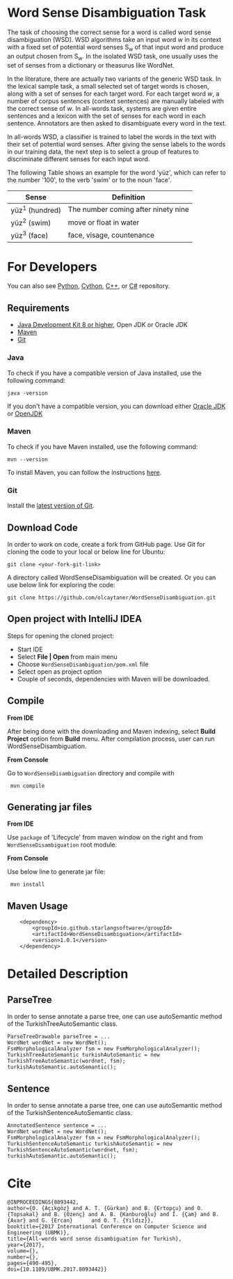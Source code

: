 # Word Sense Disambiguation Task

The task of choosing the correct sense for a word is called word sense disambiguation (WSD). WSD algorithms take an input word *w* in its context with a fixed set of potential word senses S<sub>w</sub> of that input word and produce an output chosen from S<sub>w</sub>. In the isolated WSD task, one usually uses the set of senses from a dictionary or theasurus like WordNet. 

In the literature, there are actually two variants of the generic WSD task. In the lexical sample task, a small selected set of target words is chosen, along with a set of senses for each target word. For each target word *w*, a number of corpus sentences (context sentences) are manually labeled with the correct sense of *w*. In all-words task, systems are given entire sentences and a lexicon with the set of senses for each word in each sentence. Annotators are then asked to disambiguate every word in the text.

In all-words WSD, a classifier is trained to label the words in the text with their set of potential word senses. After giving the sense labels to the words in our training data, the next step is to select a group of features to discriminate different senses for each input word.

The following Table shows an example for the word 'yüz', which can refer to the number '100', to the verb 'swim' or to the noun 'face'.

|Sense|Definition|
|---|---|
|yüz<sup>1</sup> (hundred)|The number coming after ninety nine|
|yüz<sup>2</sup> (swim)|move or float in water|
|yüz<sup>3</sup> (face)|face, visage, countenance|

For Developers
============

You can also see [Python](https://github.com/starlangsoftware/WordSenseDisambiguation-Py), [Cython](https://github.com/starlangsoftware/WordSenseDisambiguation-Cy), [C++](https://github.com/starlangsoftware/WordSenseDisambiguation-CPP), or [C#](https://github.com/starlangsoftware/WordSenseDisambiguation-CS) repository.

## Requirements

* [Java Development Kit 8 or higher](#java), Open JDK or Oracle JDK
* [Maven](#maven)
* [Git](#git)

### Java 

To check if you have a compatible version of Java installed, use the following command:

    java -version
    
If you don't have a compatible version, you can download either [Oracle JDK](https://www.oracle.com/technetwork/java/javase/downloads/jdk8-downloads-2133151.html) or [OpenJDK](https://openjdk.java.net/install/)    

### Maven
To check if you have Maven installed, use the following command:

    mvn --version
    
To install Maven, you can follow the instructions [here](https://maven.apache.org/install.html).      

### Git

Install the [latest version of Git](https://git-scm.com/book/en/v2/Getting-Started-Installing-Git).

## Download Code

In order to work on code, create a fork from GitHub page. 
Use Git for cloning the code to your local or below line for Ubuntu:

	git clone <your-fork-git-link>

A directory called WordSenseDisambiguation will be created. Or you can use below link for exploring the code:

	git clone https://github.com/olcaytaner/WordSenseDisambiguation.git

## Open project with IntelliJ IDEA

Steps for opening the cloned project:

* Start IDE
* Select **File | Open** from main menu
* Choose `WordSenseDisambiguation/pom.xml` file
* Select open as project option
* Couple of seconds, dependencies with Maven will be downloaded. 


## Compile

**From IDE**

After being done with the downloading and Maven indexing, select **Build Project** option from **Build** menu. After compilation process, user can run WordSenseDisambiguation.

**From Console**

Go to `WordSenseDisambiguation` directory and compile with 

     mvn compile 

## Generating jar files

**From IDE**

Use `package` of 'Lifecycle' from maven window on the right and from `WordSenseDisambiguation` root module.

**From Console**

Use below line to generate jar file:

     mvn install

## Maven Usage

        <dependency>
            <groupId>io.github.starlangsoftware</groupId>
            <artifactId>WordSenseDisambiguation</artifactId>
            <version>1.0.1</version>
        </dependency>

Detailed Description
============

## ParseTree

In order to sense annotate a parse tree, one can use autoSemantic method of the TurkishTreeAutoSemantic class.

	ParseTreeDrawable parseTree = ...
	WordNet wordNet = new WordNet();
	FsmMorphologicalAnalyzer fsm = new FsmMorphologicalAnalyzer();
	TurkishTreeAutoSemantic turkishAutoSemantic = new TurkishTreeAutoSemantic(wordnet, fsm);
	turkishAutoSemantic.autoSemantic();

## Sentence

In order to sense annotate a parse tree, one can use autoSemantic method of the TurkishSentenceAutoSemantic class.

	AnnotatedSentence sentence = ...
	WordNet wordNet = new WordNet();
	FsmMorphologicalAnalyzer fsm = new FsmMorphologicalAnalyzer();
	TurkishSentenceAutoSemantic turkishAutoSemantic = new TurkishSentenceAutoSemantic(wordnet, fsm);
	turkishAutoSemantic.autoSemantic();

# Cite

	@INPROCEEDINGS{8093442,
  	author={O. {Açıkgöz} and A. T. {Gürkan} and B. {Ertopçu} and O. {Topsakal} and B. {Özenç} and A. B. {Kanburoğlu} and İ. {Çam} and B. {Avar} and G. {Ercan} 		and O. T. {Yıldız}},
  	booktitle={2017 International Conference on Computer Science and Engineering (UBMK)}, 
  	title={All-words word sense disambiguation for Turkish}, 
  	year={2017},
  	volume={},
  	number={},
  	pages={490-495},
  	doi={10.1109/UBMK.2017.8093442}}
